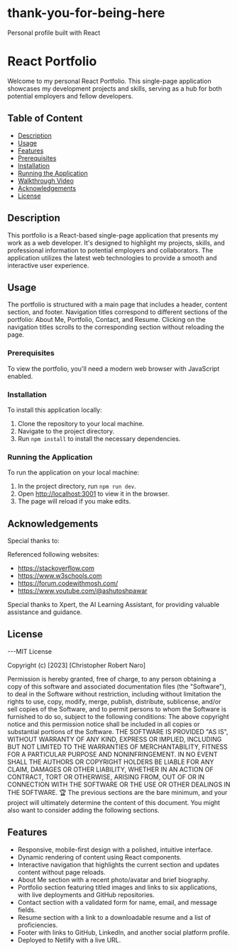 # thank-you-for-being-here
Personal profile built with React

# React Portfolio

Welcome to my personal React Portfolio. This single-page application showcases my development projects and skills, serving as a hub for both potential employers and fellow developers.

## Table of Content

- [Description](#description)
- [Usage](#usage)
- [Features](#features)
- [Prerequisites](#prerequisites)
- [Installation](#installation)
- [Running the Application](#running-the-application)
- [Walkthrough Video](#walkthrough-video)
- [Acknowledgements](#acknowledgements)
- [License](#license)

## Description

This portfolio is a React-based single-page application that presents my work as a web developer. It's designed to highlight my projects, skills, and professional information to potential employers and collaborators. The application utilizes the latest web technologies to provide a smooth and interactive user experience.

## Usage

The portfolio is structured with a main page that includes a header, content section, and footer. Navigation titles correspond to different sections of the portfolio: About Me, Portfolio, Contact, and Resume. Clicking on the navigation titles scrolls to the corresponding section without reloading the page.

### Prerequisites

To view the portfolio, you'll need a modern web browser with JavaScript enabled.

### Installation

To install this application locally:

1. Clone the repository to your local machine.
2. Navigate to the project directory.
3. Run `npm install` to install the necessary dependencies.

### Running the Application

To run the application on your local machine:

1. In the project directory, run `npm run dev`.
2. Open [http://localhost:3001](http://localhost:3001) to view it in the browser.
3. The page will reload if you make edits.


## Acknowledgements

Special thanks to:

Referenced following websites:
- https://stackoverflow.com
- https://www.w3schools.com
- https://forum.codewithmosh.com/
- https://www.youtube.com/@ashutoshpawar

Special thanks to Xpert, the AI Learning Assistant, for providing valuable assistance and guidance.

## License

---MIT License

Copyright (c) [2023] [Christopher Robert Naro]

Permission is hereby granted, free of charge, to any person obtaining a copy
of this software and associated documentation files (the "Software"), to deal
in the Software without restriction, including without limitation the rights
to use, copy, modify, merge, publish, distribute, sublicense, and/or sell
copies of the Software, and to permit persons to whom the Software is
furnished to do so, subject to the following conditions:
The above copyright notice and this permission notice shall be included in all
copies or substantial portions of the Software.
THE SOFTWARE IS PROVIDED "AS IS", WITHOUT WARRANTY OF ANY KIND, EXPRESS OR
IMPLIED, INCLUDING BUT NOT LIMITED TO THE WARRANTIES OF MERCHANTABILITY,
FITNESS FOR A PARTICULAR PURPOSE AND NONINFRINGEMENT. IN NO EVENT SHALL THE
AUTHORS OR COPYRIGHT HOLDERS BE LIABLE FOR ANY CLAIM, DAMAGES OR OTHER
LIABILITY, WHETHER IN AN ACTION OF CONTRACT, TORT OR OTHERWISE, ARISING FROM,
OUT OF OR IN CONNECTION WITH THE SOFTWARE OR THE USE OR OTHER DEALINGS IN THE
SOFTWARE.
🏆 The previous sections are the bare minimum, and your project will ultimately determine the content of this document. You might also want to consider adding the following sections.

## Features

- Responsive, mobile-first design with a polished, intuitive interface.
- Dynamic rendering of content using React components.
- Interactive navigation that highlights the current section and updates content without page reloads.
- About Me section with a recent photo/avatar and brief biography.
- Portfolio section featuring titled images and links to six applications, with live deployments and GitHub repositories.
- Contact section with a validated form for name, email, and message fields.
- Resume section with a link to a downloadable resume and a list of proficiencies.
- Footer with links to GitHub, LinkedIn, and another social platform profile.
- Deployed to Netlify with a live URL.
